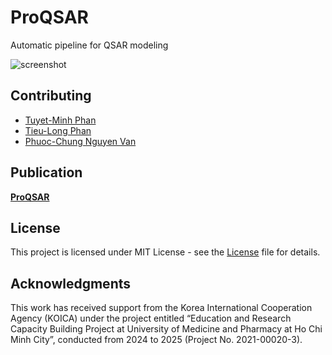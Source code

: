# ProQSAR

Automatic pipeline for QSAR modeling

![screenshot](./doc/fig/proqsar.png)

## Contributing
- [Tuyet-Minh Phan](https://github.com/tuyetminhphan)
- [Tieu-Long Phan](https://tieulongphan.github.io/)
- [Phuoc-Chung Nguyen Van](https://github.com/phuocchung123)


## Publication

[**ProQSAR**]()


## License

This project is licensed under MIT License - see the [License](LICENSE) file for details.

## Acknowledgments

This work has received support from the Korea International Cooperation Agency (KOICA) under the project entitled “Education and Research Capacity Building Project at University of Medicine and Pharmacy at Ho Chi Minh City”, conducted from 2024 to 2025 (Project No. 2021-00020-3).